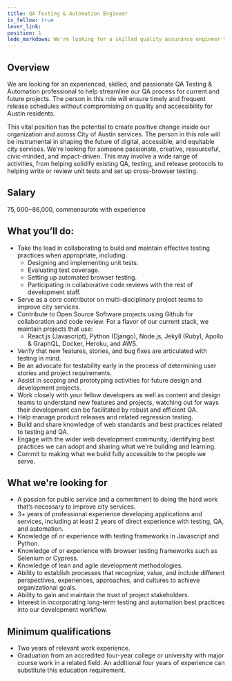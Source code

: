 ```yaml
---
title: QA Testing & Automation Engineer
is_fellow: true
lever_link:
position: 1
lede_markdown: We're looking for a skilled quality assurance engineer to collaborate with the City of Austin’s Office of Design and Delivery on incorporating effective testing practices into every development cycle.
---
```


## Overview
We are looking for an experienced, skilled, and passionate QA Testing & Automation professional to help streamline our QA process for current and future projects. The person in this role will ensure timely and frequent release schedules without compromising on quality and accessibility for Austin residents.

This vital position has the potential to create positive change inside our organization and across City of Austin services. The person in this role will be instrumental in shaping the future of digital, accessible, and equitable city services. We're looking for someone passionate, creative, resourceful, civic-minded, and impact-driven. This may involve a wide range of activities, from helping solidify existing QA, testing, and release protocols to helping write or review unit tests and set up cross-browser testing.


## Salary

$75,000-$86,000, commensurate with experience

## What you’ll do:

* Take the lead in collaborating to build and maintain effective testing practices when appropriate, including:
  * Designing and implementing unit tests. 
  * Evaluating test coverage. 
  * Setting up automated browser testing. 
  * Participating in collaborative code reviews with the rest of development staff. 
* Serve as a core contributor on multi-disciplinary project teams to improve city services. 
* Contribute to Open Source Software projects using Github for collaboration and code review. For a flavor of our current stack, we maintain projects that use:
    * React.js (Javascript), Python (Django), Node.js, Jekyll (Ruby), Apollo & GraphQL, Docker, Heroku, and AWS.
* Verify that new features, stories, and bug fixes are articulated with testing in mind. 
* Be an advocate for testability early in the process of determining user stories and project requirements. 
* Assist in scoping and prototyping activities for future design and development projects. 
* Work closely with your fellow developers as well as content and design teams to understand new features and projects, watching out for ways their development can be facilitated by robust and efficient QA. 
* Help manage product releases and related regression testing. 
* Build and share knowledge of web standards and best practices related to testing and QA. 
* Engage with the wider web development community, identifying best practices we can adopt and sharing what we're building and learning. 
* Commit to making what we build fully accessible to the people we serve.


## What we're looking for

* A passion for public service and a commitment to doing the hard work that’s necessary to improve city services. 
* 3+ years of professional experience developing applications and services, including at least 2 years of direct experience with testing, QA, and automation. 
* Knowledge of or experience with testing frameworks in Javascript and Python. 
* Knowledge of or experience with browser testing frameworks such as Selenium or Cypress. 
* Knowledge of lean and agile development methodologies.
* Ability to establish processes that recognize, value, and include different perspectives, experiences, approaches, and cultures to achieve organizational goals. 
* Ability to gain and maintain the trust of project stakeholders. 
* Interest in incorporating long-term testing and automation best practices into our development workflow. 


## Minimum qualifications

*   Two years of relevant work experience. 
*   Graduation from an accredited four-year college or university with major course work in a related field. An additional four years of experience can substitute this education requirement.
